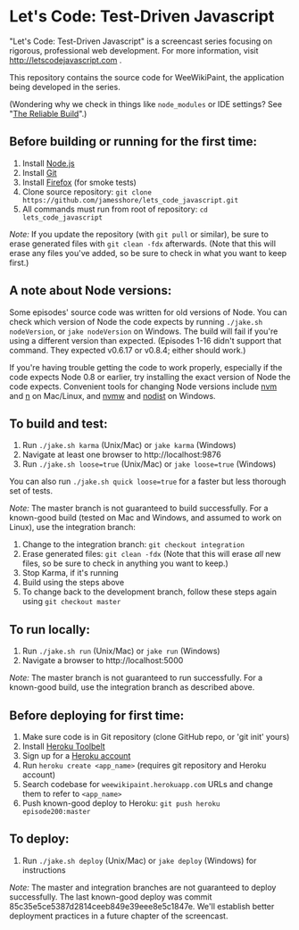 Let's Code: Test-Driven Javascript
==================================

"Let's Code: Test-Driven Javascript" is a screencast series focusing on
rigorous, professional web development. For more information, visit
http://letscodejavascript.com .

This repository contains the source code for WeeWikiPaint, the application
being developed in the series.

(Wondering why we check in things like `node_modules` or IDE settings? See "[The Reliable Build](http://www.letscodejavascript.com/v3/blog/2014/12/the_reliable_build)".)

Before building or running for the first time:
-----------------------------------

1. Install [Node.js](http://nodejs.org/download/)
2. Install [Git](http://git-scm.com/downloads)
3. Install [Firefox](http://getfirefox.com) (for smoke tests)
3. Clone source repository: `git clone https://github.com/jamesshore/lets_code_javascript.git`
4. All commands must run from root of repository: `cd lets_code_javascript`

*Note:* If you update the repository (with `git pull` or similar), be sure to erase generated files with `git clean -fdx` afterwards. (Note that this will erase any files you've added, so be sure to check in what you want to keep first.)

A note about Node versions:
------------------

Some episodes' source code was written for old versions of Node. You can check which version of Node the code expects by running `./jake.sh nodeVersion`, or `jake nodeVersion` on Windows. The build will fail if you're using a different version than expected. (Episodes 1-16 didn't support that command. They expected v0.6.17 or v0.8.4; either should work.)

If you're having trouble getting the code to work properly, especially if the code expects Node 0.8 or earlier, try installing the exact version of Node the code expects. Convenient tools for changing Node versions include [nvm](https://github.com/creationix/nvm) and [n](https://github.com/visionmedia/n) on Mac/Linux, and [nvmw](https://github.com/hakobera/nvmw) and [nodist](https://github.com/marcelklehr/nodist) on Windows.


To build and test:
------------------

1. Run `./jake.sh karma` (Unix/Mac) or `jake karma` (Windows)
2. Navigate at least one browser to http://localhost:9876
3. Run `./jake.sh loose=true` (Unix/Mac) or `jake loose=true` (Windows)

You can also run `./jake.sh quick loose=true` for a faster but less thorough set of tests.

*Note:* The master branch is not guaranteed to build successfully. For a known-good build (tested on Mac and Windows, and assumed to work on Linux), use the integration branch:

1. Change to the integration branch: `git checkout integration`
2. Erase generated files: `git clean -fdx` (Note that this will erase *all* new files, so be sure to check in anything you want to keep.)
3. Stop Karma, if it's running
4. Build using the steps above
5. To change back to the development branch, follow these steps again using `git checkout master`

To run locally:
---------------

1. Run `./jake.sh run` (Unix/Mac) or `jake run` (Windows)
2. Navigate a browser to http://localhost:5000

*Note:* The master branch is not guaranteed to run successfully. For a known-good build, use the integration branch as described above.

Before deploying for first time:
--------------------------------

1. Make sure code is in Git repository (clone GitHub repo, or 'git init' yours)
2. Install [Heroku Toolbelt](https://toolbelt.heroku.com/)
3. Sign up for a [Heroku account](https://id.heroku.com/signup)
4. Run `heroku create <app_name>` (requires git repository and Heroku account)
5. Search codebase for `weewikipaint.herokuapp.com` URLs and change them to refer to `<app_name>`
6. Push known-good deploy to Heroku: `git push heroku episode200:master`

To deploy:
----------

1. Run `./jake.sh deploy` (Unix/Mac) or `jake deploy` (Windows) for instructions

*Note:* The master and integration branches are not guaranteed to deploy successfully. The last known-good deploy was commit 85c35e5ce5387d2814ceeb849e39eee8e5c1847e. We'll establish better deployment practices in a future chapter of the screencast.
